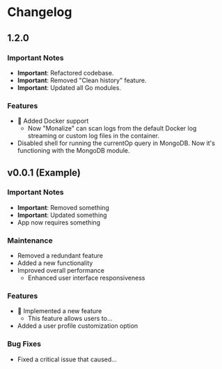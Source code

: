 # Changelog

## 1.2.0

### Important Notes

- **Important**: Refactored codebase.
- **Important**: Removed "Clean history" feature.
- **Important**: Updated all Go modules.


### Features

- :tada: Added Docker support
    - Now "Monalize" can scan logs from the default Docker log streaming or custom log files in the container.
- Disabled shell for running the currentOp query in MongoDB. Now it's functioning with the MongoDB module.


## v0.0.1 (Example)

### Important Notes

- **Important**: Removed something
- **Important**: Updated something
- App now requires something

### Maintenance

- Removed a redundant feature
- Added a new functionality
- Improved overall performance
    - Enhanced user interface responsiveness

### Features

- :tada: Implemented a new feature
    - This feature allows users to...
- Added a user profile customization option

### Bug Fixes

- Fixed a critical issue that caused...